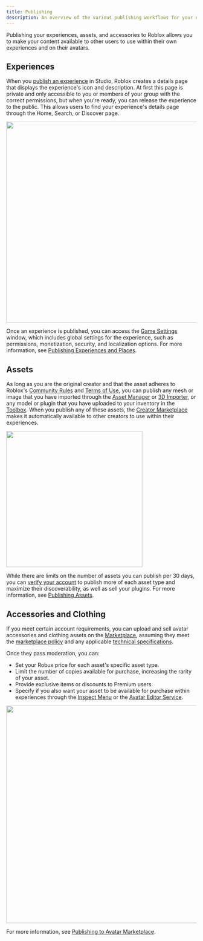```yaml
---
title: Publishing
description: An overview of the various publishing workflows for your experiences, assets, accessories, and clothing.
---
```


Publishing your experiences, assets, and accessories to Roblox allows you to make your content available to other users to use within their own experiences and on their avatars.

## Experiences

When you [publish an experience](../../production/publishing/publishing-experiences-and-places.md) in Studio, Roblox creates a details page that displays the experience's icon and description. At first this page is private and only accessible to you or members of your group with the correct permissions, but when you're ready, you can release the experience to the public. This allows users to find your experience's details page through the Home, Search, or Discover page.

<img src="../../assets/publishing/index/publishing-experiences-example.png" width="531" />

Once an experience is published, you can access the [Game Settings](../../studio/game-settings.md) window, which includes global settings for the experience, such as permissions, monetization, security, and localization options. For more information, see [Publishing Experiences and Places](../../production/publishing/publishing-experiences-and-places.md).

## Assets

As long as you are the original creator and that the asset adheres to Roblox's [Community Rules](https://en.help.roblox.com/hc/articles/203313410) and [Terms of Use](https://en.help.roblox.com/hc/articles/115004647846), you can publish any mesh or image that you have imported through the [Asset Manager](../../projects/assets/manager.md) or [3D Importer](../../art/modeling/3d-importer.md), or any model or plugin that you have uploaded to your inventory in the [Toolbox](../../projects/assets/toolbox.md). When you publish any of these assets, the [Creator Marketplace](../../production/publishing/creator-marketplace.md) makes it automatically available to other creators to use within their experiences.

<img src="../../assets/studio/toolbox/Model-Search-Example.png" width="360" />

While there are limits on the number of assets you can publish per 30 days, you can [verify your account](../../production/publishing/account-verification.md) to publish more of each asset type and maximize their discoverability, as well as sell your plugins. For more information, see [Publishing Assets](../../production/publishing/publishing-assets.md).

## Accessories and Clothing

If you meet certain account requirements, you can upload and sell avatar accessories and clothing assets on the [Marketplace](https://www.roblox.com/catalog), assuming they meet the [marketplace policy](../../art/marketplace/marketplace-policy.md) and any applicable [technical specifications](../../art/accessories/specifications.md#marketplace-requirements).

Once they pass moderation, you can:

- Set your Robux price for each asset's specific asset type.
- Limit the number of copies available for purchase, increasing the rarity of your asset.
- Provide exclusive items or discounts to Premium users.
- Specify if you also want your asset to be available for purchase within experiences through the [Inspect Menu](../../players/avatar-inspect-menu.md) or the [Avatar Editor Service](../../players/avatar-editor.md).

<img src="../../assets/publishing/index/publishing-accessories-example.png" width="575" />

For more information, see [Publishing to Avatar Marketplace](../../art/marketplace/marketplace-policy.md).
